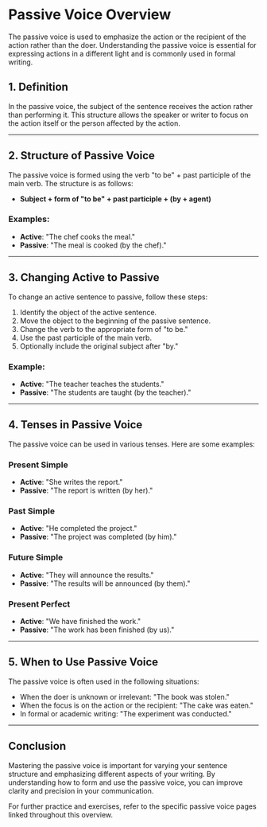 # Passive Voice Overview

The passive voice is used to emphasize the action or the recipient of the action rather than the doer. Understanding the passive voice is essential for expressing actions in a different light and is commonly used in formal writing.

## 1. Definition

In the passive voice, the subject of the sentence receives the action rather than performing it. This structure allows the speaker or writer to focus on the action itself or the person affected by the action.

---

## 2. Structure of Passive Voice

The passive voice is formed using the verb "to be" + past participle of the main verb. The structure is as follows:

- **Subject + form of "to be" + past participle + (by + agent)**

### Examples:

- **Active**: "The chef cooks the meal."
- **Passive**: "The meal is cooked (by the chef)."

---

## 3. Changing Active to Passive

To change an active sentence to passive, follow these steps:

1. Identify the object of the active sentence.
2. Move the object to the beginning of the passive sentence.
3. Change the verb to the appropriate form of "to be."
4. Use the past participle of the main verb.
5. Optionally include the original subject after "by."

### Example:

- **Active**: "The teacher teaches the students."
- **Passive**: "The students are taught (by the teacher)."

---

## 4. Tenses in Passive Voice

The passive voice can be used in various tenses. Here are some examples:

### Present Simple

- **Active**: "She writes the report."
- **Passive**: "The report is written (by her)."

### Past Simple

- **Active**: "He completed the project."
- **Passive**: "The project was completed (by him)."

### Future Simple

- **Active**: "They will announce the results."
- **Passive**: "The results will be announced (by them)."

### Present Perfect

- **Active**: "We have finished the work."
- **Passive**: "The work has been finished (by us)."

---

## 5. When to Use Passive Voice

The passive voice is often used in the following situations:

- When the doer is unknown or irrelevant: "The book was stolen."
- When the focus is on the action or the recipient: "The cake was eaten."
- In formal or academic writing: "The experiment was conducted."

---

## Conclusion

Mastering the passive voice is important for varying your sentence structure and emphasizing different aspects of your writing. By understanding how to form and use the passive voice, you can improve clarity and precision in your communication.

For further practice and exercises, refer to the specific passive voice pages linked throughout this overview.
